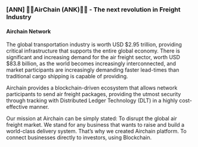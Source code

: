 ### [ANN] 🚀🚀AirChain (ANK)🚀🚀 - The next revolution in Freight Industry


#### Airchain Network

The global transportation industry is worth USD $2.95 trillion, providing critical infrastructure that supports the entire global economy. There is significant and increasing demand for the air freight sector, worth USD $83.8 billion, as the world becomes increasingly interconnected, and market participants are increasingly demanding faster lead-times than traditional cargo shipping is capable of providing.

Airchain provides a blockchain-driven ecosystem that allows network participants to send air freight packages, providing the utmost security through tracking with Distributed Ledger Technology (DLT) in a highly cost-effective manner.

Our mission at Airchain can be simply stated: To disrupt the global air freight market.
We stand for any business that wants to raise and build a world-class delivery system. That’s why we created Airchain platform. To connect businesses directly to investors, using Blockchain.


